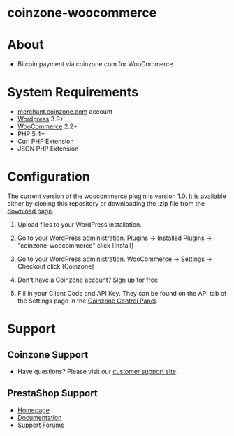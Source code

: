 # coinzone-woocommerce

#  About

  * Bitcoin payment via coinzone.com for WooCommerce.

#  System Requirements

  * [merchant.coinzone.com](https://merchant.coinzone.com/signup?source=woocommerce) account
  * [Wordpress](https://wordpress.org/about/requirements/) 3.9+
  * [WooCommerce](http://docs.woothemes.com/document/server-requirements/) 2.2+
  * PHP 5.4+
  * Curl PHP Extension
  * JSON PHP Extension

#  Configuration

The current version of the woocommerce plugin is version 1.0. It is available either by
cloning this repository or downloading the .zip file from the
[download page](https://github.com/CoinzoneBV/coinzone-woocommerce/releases/download/1.0/coinzone-woocommerce.zip).

1. Upload files to your WordPress installation.

2. Go to your WordPress administration. Plugins -&gt; Installed Plugins -&gt;
"coinzone-woocommerce" click [Install]

3. Go to your WordPress administration. WooCommerce -&gt; Settings -&gt; Checkout click [Coinzone]

4. Don't have a Coinzone account? [Sign up for free](https://merchant.coinzone.com/signup?source=prestashop)

5. Fill in your Client Code and API Key. They can be found on the API tab of the Settings page in the [Coinzone Control Panel](https://merchant.coinzone.com/settings#apiTab).


#  Support

##  Coinzone Support

  * Have questions? Please visit our [customer support site](http://support.coinzone.com/).

##  PrestaShop Support

  * [Homepage](http://www.prestashop.com)
  * [Documentation](http://doc.prestashop.com/)
  * [Support Forums](http://www.prestashop.com/forums/)

